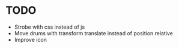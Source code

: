 # TODO

- Strobe with css instead of js
- Move drums with transform translate instead of position relative
- Improve icon

